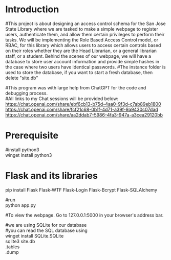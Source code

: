 # Introduction  
#This project is about designing an access control schema for the San Jose State Library where we are tasked to make a simple webpage to register users, authenticate them, and allow them certain privileges to perform their tasks. We will be implementing the Role Based Access Control model, or RBAC, for this library which allows users to access certain controls based on their roles whether they are the Head Librarian, or a general librarian staff, or a student. Behind the scenes of our webpage, we will have a database to store user account information and provide simple hashes in the case where two users have identical passwords. 
#The instance folder is used to store the database, if you want to start a fresh database, then delete "site.db"  
  
#This program was with large help from ChatGPT for the code and debugging process.  
#All links to my Chat sessions will be provided below:  
https://chat.openai.com/share/ebf6cb13-b75d-4aa0-9f3d-c7ab89eb1800  
https://chat.openai.com/share/fcf21c68-0b1f-4d71-a39f-9a9430c07dad  
https://chat.openai.com/share/aa2ddab7-5986-4fa3-947a-a3cea29120bb  
  
# Prerequisite  
#install python3  
winget install python3  
  
# Flask and its libraries  
pip install Flask Flask-WTF Flask-Login Flask-Bcrypt Flask-SQLAlchemy
  
#run  
python app.py  
  
#To view the webpage. Go to 127.0.0.1:5000 in your browser's address bar.  
  
#we are using SQLite for our database  
#you can read the SQL database using  
winget install SQLite.SQLite  
sqlite3 site.db  
.tables  
.dump  

